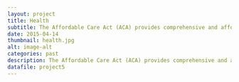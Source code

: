 ```yaml
---
layout: project
title: Health
subtitle: The Affordable Care Act (ACA) provides comprehensive and affordable health insurance for many uninsured individuals and families in the United States. To take advantage of the new law,individuals will need to investigate and select insurance plans and enroll into the online Federal Health Insurance Exchange. For many vulnerable populations, this will be challenging as they may have never had insurance before, and may lack expertise in selecting the appropriate insurance provider.
date: 2015-04-14
thumbnail: health.jpg
alt: image-alt
categories: past
description: The Affordable Care Act (ACA) provides comprehensive and affordable health insurance for many uninsured individuals and families in the United States. To take advantage of the new law,individuals will need to investigate and select insurance plans and enroll into the online Federal Health Insurance Exchange. For many vulnerable populations, this will be challenging as they may have never had insurance before, and may lack expertise in selecting the appropriate insurance provider.
datafile: project5
---
```

